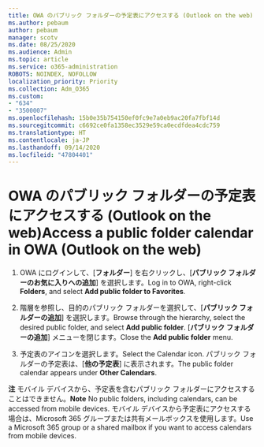 ```yaml
---
title: OWA のパブリック フォルダーの予定表にアクセスする (Outlook on the web)
ms.author: pebaum
author: pebaum
manager: scotv
ms.date: 08/25/2020
ms.audience: Admin
ms.topic: article
ms.service: o365-administration
ROBOTS: NOINDEX, NOFOLLOW
localization_priority: Priority
ms.collection: Adm_O365
ms.custom:
- "634"
- "3500007"
ms.openlocfilehash: 15b0e35b754150ef0fc9e7a0eb9ac20fa7fbf14d
ms.sourcegitcommit: c6692ce0fa1358ec3529e59ca0ecdfdea4cdc759
ms.translationtype: HT
ms.contentlocale: ja-JP
ms.lasthandoff: 09/14/2020
ms.locfileid: "47804401"
---
```

# <a name="access-a-public-folder-calendar-in-owa-outlook-on-the-web"></a><span data-ttu-id="f9d06-102">OWA のパブリック フォルダーの予定表にアクセスする (Outlook on the web)</span><span class="sxs-lookup"><span data-stu-id="f9d06-102">Access a public folder calendar in OWA (Outlook on the web)</span></span>

1. <span data-ttu-id="f9d06-103">OWA にログインして、[**フォルダー**] を右クリックし、[**パブリック フォルダーのお気に入りへの追加**] を選択します。</span><span class="sxs-lookup"><span data-stu-id="f9d06-103">Log in to OWA, right-click **Folders**, and select **Add public folder to Favorites**.</span></span>

2. <span data-ttu-id="f9d06-104">階層を参照し、目的のパブリック フォルダーを選択して、[**パブリック フォルダーの追加**] を選択します。</span><span class="sxs-lookup"><span data-stu-id="f9d06-104">Browse through the hierarchy, select the desired public folder, and select **Add public folder**.</span></span> <span data-ttu-id="f9d06-105">[**パブリック フォルダーの追加**] メニューを閉じます。</span><span class="sxs-lookup"><span data-stu-id="f9d06-105">Close the **Add public folder** menu.</span></span>  

3. <span data-ttu-id="f9d06-106">予定表のアイコンを選択します。</span><span class="sxs-lookup"><span data-stu-id="f9d06-106">Select the Calendar icon.</span></span> <span data-ttu-id="f9d06-107">パブリック フォルダーの予定表は、[**他の予定表**] に表示されます。</span><span class="sxs-lookup"><span data-stu-id="f9d06-107">The public folder calendar appears under **Other Calendars**.</span></span>  

<span data-ttu-id="f9d06-108">**注** モバイル デバイスから、予定表を含むパブリック フォルダーにアクセスすることはできません。</span><span class="sxs-lookup"><span data-stu-id="f9d06-108">**Note** No public folders, including calendars, can be accessed from mobile devices.</span></span> <span data-ttu-id="f9d06-109">モバイル デバイスから予定表にアクセスする場合は、Microsoft 365 グループまたは共有メールボックスを使用します。</span><span class="sxs-lookup"><span data-stu-id="f9d06-109">Use a Microsoft 365 group or a shared mailbox if you want to access calendars from mobile devices.</span></span>